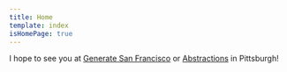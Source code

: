 ```yaml
---
title: Home
template: index
isHomePage: true
---
```


I hope to see you at [Generate San Francisco](http://www.generateconf.com/san-francisco-2016/) or [Abstractions](http://abstractions.io/) in Pittsburgh!
